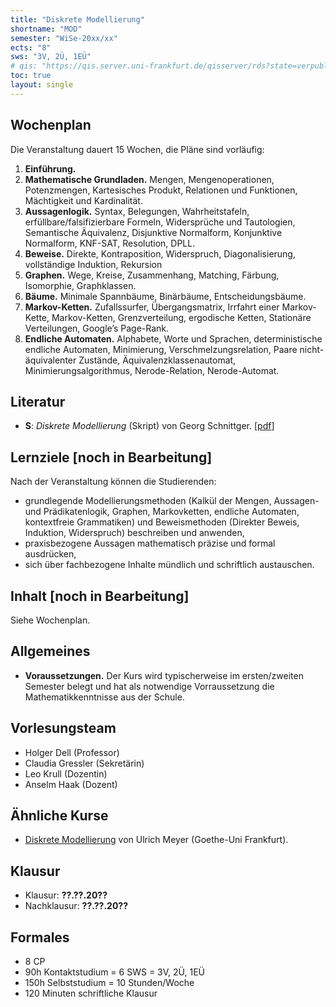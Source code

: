 ```yaml
---
title: "Diskrete Modellierung"
shortname: "MOD"
semester: "WiSe-20xx/xx"
ects: "8"
sws: "3V, 2Ü, 1EÜ"
# qis: "https://qis.server.uni-frankfurt.de/qisserver/rds?state=verpublish&status=init&vmfile=no&publishid=321520&moduleCall=webInfo&publishConfFile=webInfo&publishSubDir=veranstaltung"
toc: true
layout: single
---
```

<!-- 
## Übersicht -->

<!--
- **Präsenztermine.** (Zutritt nur mit offiziellem 3G-Nachweis und Lichtbildausweis.)
  - Di 08:00–09:45 s.t., Bockenheim Hörsaal VI.
  - Do 08:00–09:45 s.t., Bockenheim Hörsaal IV (und ggf. Hörsaal III).
-->
<!--- **Chat.** Im [Discordserver des Lernzentrums](https://olat-ce.server.uni-frankfurt.de/olat/auth/RepositoryEntry/8206712847?5) ist fast jederzeit ein:e Tutor:in erreichbar.-->
<!-- 
- Ab sofort finden die Veranstaltungen Di/Do 8:00-9:45 **vollständig online** statt:
  - Der Zoom-Link hat die Meeting-ID [**966 9678 8856**](https://uni-frankfurt.zoom.us/j/96696788856?pwd=ZG9OMFkzOUh1eGdtUXB2bWluMjlyZz09) und den Passcode 004040. Bei schlechter Internetverbindung kann man sich auch telefonisch einwählen unter der Nummer `+49 69 3807 9883`.
  - Zeiten:
    - **8:00-8:15 auf Zoom.** Besprechung, Tipps, Überblick, Einordnung, Beispiele.
    - **8:15-9:15 auf Discord.** Die Tutor:innen sind auf Discord verfügbar! Arbeiten Sie dort in Gruppen und rufen Sie die Tutor:innen!
    - **9:15-9:45 auf Zoom.** Lösungsspaziergang. (Sie dürfen *keine Screenshots oder Mitschnitte* machen, weitergeben oder empfangen!)
  - Die Helpdesks finden weiterhin als Mix zwischen Online und Präsenz statt.
- **Moodle.** Die meisten Lernangebote und Informationen finden sich in [Moodle](https://moodle.studiumdigitale.uni-frankfurt.de/moodle/course/view.php?id=2241).
- **Bei wichtigen Fragen:** Sie erreichen den _senior staff_ unter [mod22@uni-frankfurt.de](mailto:mod22@uni-frankfurt.de) (nicht: dell@ oder moodle) -->


## Wochenplan

Die Veranstaltung dauert 15 Wochen, die Pläne sind vorläufig<!-- (🔥 = aktuelle Woche)-->:
<!-- Literatur · 📽️ · Folien · Übungen -->

1. **Einführung.**
2. **Mathematische Grundladen.** Mengen, Mengenoperationen, Potenzmengen, Kartesisches Produkt, Relationen und Funktionen, Mächtigkeit und Kardinalität.
3. **Aussagenlogik.** Syntax, Belegungen, Wahrheitstafeln, erfüllbare/falsifizierbare Formeln, Widersprüche und Tautologien, Semantische Äquivalenz, Disjunktive Normalform, Konjunktive Normalform, KNF-SAT, Resolution, DPLL.
4. **Beweise.** Direkte, Kontraposition, Widerspruch, Diagonalisierung, vollständige Induktion, Rekursion
5. **Graphen.** Wege, Kreise, Zusammenhang, Matching, Färbung, Isomorphie, Graphklassen.
6. **Bäume.** Minimale Spannbäume, Binärbäume, Entscheidungsbäume.
7. **Markov-Ketten.** Zufallssurfer, Übergangsmatrix, Irrfahrt einer Markov-Kette, Markov-Ketten, Grenzverteilung, ergodische Ketten, Stationäre Verteilungen, Google’s Page-Rank.
8. **Endliche Automaten.** Alphabete, Worte und Sprachen, deterministische endliche Automaten, Minimierung, Verschmelzungsrelation, Paare nicht-äquivalenter Zustände, Äquivalenzklassenautomat, Minimierungsalgorithmus, Nerode-Relation, Nerode-Automat.

## Literatur

- **S**: _Diskrete Modellierung_ (Skript) von Georg Schnittger. [[pdf](https://ae.cs.uni-frankfurt.de/teaching/21ws/+dismod/dismod_ws1920_skript.pdf)]

## Lernziele [noch in Bearbeitung]

Nach der Veranstaltung können die Studierenden:

- grundlegende Modellierungsmethoden (Kalkül der Mengen, Aussagen- und Prädikatenlogik, Graphen, Markovketten, endliche Automaten, kontextfreie Grammatiken) und Beweismethoden (Direkter Beweis, Induktion, Widerspruch) beschreiben und anwenden,
- praxisbezogene Aussagen mathematisch präzise und formal ausdrücken,
- sich über fachbezogene Inhalte mündlich und schriftlich austauschen.

## Inhalt [noch in Bearbeitung]

Siehe Wochenplan.

## Allgemeines

<!-- - **Kursformat.**
  - Präsenzelemente: Betreute Gruppenarbeit, Lösungsspaziergänge, Besprechungen im Plenum.
  - Online-Elemente: Videos, Folien, Literatur, Übungsblätter, ⭐-Aufgaben, 🌱-Aufgaben, Chat, Helpdesk, individuelles Feedback auf ⭐-Aufgaben. -->

- **Voraussetzungen.** Der Kurs wird typischerweise im ersten/zweiten Semester belegt und hat als notwendige Vorraussetzung die Mathematikkenntnisse aus der Schule.

<!-- - **Anmeldung.** Bitte melden Sie sich in [Moodle](https://moodle.studiumdigitale.uni-frankfurt.de/moodle/course/view.php?id=2241) an.<!--und in [AUGE](https://anmeldung.studiumdigitale.uni-frankfurt.de/auge/index.php?newCourse=&fachbereich=FB+12+Informatik+und+Mathematik&kurs=113) an. In AUGE müssen Sie dreimal denselben Termin angeben. Eine Anmeldung per E-Mail ist *nicht* nötig! Auch die Anmeldung zur Klausur erfolgt nur über QIS oder das Prüfungsamt. -->
<!-- - **E-Mail.** Nur bei organisatorischen Anliegen (Nachteilsausgleich, Prüfungsvarianten, etc.): E-Mail an [mod22@uni-frankfurt.de](mailto:mod22@uni-frankfurt.de). -->

## Vorlesungsteam

- Holger Dell (Professor)
- Claudia Gressler (Sekretärin)
- Leo Krull (Dozentin)
- Anselm Haak (Dozent)

## Ähnliche Kurse

- [Diskrete Modellierung](https://ae.cs.uni-frankfurt.de/dismod21) von Ulrich Meyer (Goethe-Uni Frankfurt).

## Klausur

- Klausur: **??.??.20??**
- Nachklausur: **??.??.20??**

## Formales

- 8 CP
- 90h Kontaktstudium = 6 SWS = 3V, 2Ü, 1EÜ
- 150h Selbststudium = 10 Stunden/Woche
- 120 Minuten schriftliche Klausur
